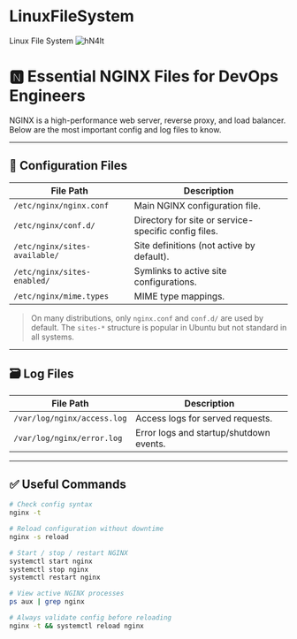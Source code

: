 # LinuxFileSystem
Linux File System
![hN4lt](https://github.com/user-attachments/assets/8119bca3-ac51-4b90-9b76-397c84a9c4ed)

# 🅽 Essential NGINX Files for DevOps Engineers

NGINX is a high-performance web server, reverse proxy, and load balancer. Below are the most important config and log files to know.

---

## 🔧 Configuration Files

| File Path | Description |
|-----------|-------------|
| `/etc/nginx/nginx.conf` | Main NGINX configuration file. |
| `/etc/nginx/conf.d/` | Directory for site or service-specific config files. |
| `/etc/nginx/sites-available/` | Site definitions (not active by default). |
| `/etc/nginx/sites-enabled/` | Symlinks to active site configurations. |
| `/etc/nginx/mime.types` | MIME type mappings. |

> On many distributions, only `nginx.conf` and `conf.d/` are used by default. The `sites-*` structure is popular in Ubuntu but not standard in all systems.

---

## 🗃️ Log Files

| File Path | Description |
|-----------|-------------|
| `/var/log/nginx/access.log` | Access logs for served requests. |
| `/var/log/nginx/error.log` | Error logs and startup/shutdown events. |

---

## ✅ Useful Commands

```bash
# Check config syntax
nginx -t

# Reload configuration without downtime
nginx -s reload

# Start / stop / restart NGINX
systemctl start nginx
systemctl stop nginx
systemctl restart nginx

# View active NGINX processes
ps aux | grep nginx

# Always validate config before reloading
nginx -t && systemctl reload nginx
